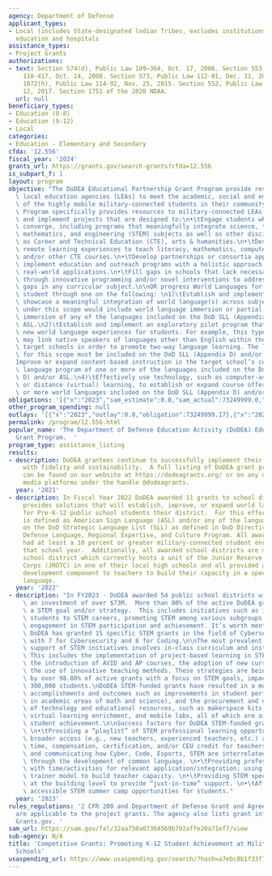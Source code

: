```yaml
---
agency: Department of Defense
applicant_types:
- Local (includes State-designated lndian Tribes, excludes institutions of higher
  education and hospitals
assistance_types:
- Project Grants
authorizations:
- text: Section 574(d), Public Law 109–364, Oct. 17, 2006. Section 553, Public Law
    110-417, Oct. 14, 2008. Section 573, Public Law 112-81, Dec. 31, 2011. Section
    1072(h), Public Law 114-92, Nov. 25, 2015. Section 552, Public Law 115-91, Dec.
    12, 2017. Section 1751 of the 2020 NDAA.
  url: null
beneficiary_types:
- Education (0-8)
- Education (9-12)
- Local
categories:
- Education - Elementary and Secondary
cfda: '12.556'
fiscal_year: '2024'
grants_url: https://grants.gov/search-grants?cfda=12.556
is_subpart_f: 1
layout: program
objective: "The DoDEA Educational Partnership Grant Program provide resources for\
  \ local education agencies [LEAs] to meet the academic, social and emotional needs\
  \ of the highly mobile military-connected students in their community. The Grant\
  \ Program specifically provides resources to military-connected LEAs to develop\
  \ and implement projects that are designed to:\n•\tEngage students where disciplines\
  \ converge, including programs that meaningfully integrate science, technology,\
  \ mathematics, and engineering (STEM) subjects as well as other disciplines such\
  \ as Career and Technical Education (CTE), arts & humanities.\n•\tDesigning innovative\
  \ remote learning experiences to teach literacy, mathematics, computer science,\
  \ and/or other CTE courses.\n•\tDevelop partnerships or consortia approaches to\
  \ implement education and outreach programs with a holistic approach to understanding\
  \ real-world applications.\n•\tFill gaps in schools that lack necessary infrastructure\
  \ through innovative programming and/or novel interventions to address student achievement\
  \ gaps in any curricular subject.\n\nOR progress World Languages for military-connected\
  \ student through one on the following: \n1)\tEstablish and implement programs that\
  \ showcase a meaningful integration of world language(s) across subject areas. Projects\
  \ under this scope would include world language immersion or partial world language\
  \ immersion of any of the languages included on the DoD SLL (Appendix D) and/or\
  \ ASL.\n2)\tEstablish and implement an exploratory pilot program that seeks to create\
  \ new world language experiences for students. For example, this type of project\
  \ may link native speakers of languages other than English within the LEA with the\
  \ target schools in order to promote two-way language learning. The language used\
  \ for this scope must be included on the DoD SLL (Appendix D) and/or ASL.\n3)\t\
  Improve or expand content-based instruction in the target school’s current world\
  \ language program of one or more of the languages included on the DoD SLL (Appendix\
  \ D) and/or ASL.\n4)\tEffectively use technology, such as computer-assisted instruction\
  \ or distance (virtual) learning, to establish or expand course offerings of one\
  \ or more world languages included on the DoD SLL (Appendix D) and/or ASL."
obligations: '[{"x":"2023","sam_estimate":0.0,"sam_actual":73249999.0,"usa_spending_actual":73179350.7},{"x":"2024","sam_estimate":0.0,"sam_actual":29999999.0,"usa_spending_actual":70907247.0},{"x":"2025","sam_estimate":0.0,"sam_actual":1999998.0,"usa_spending_actual":0.0}]'
other_program_spending: null
outlays: '[{"x":"2023","outlay":0.0,"obligation":73249999.17},{"x":"2024","outlay":0.0,"obligation":70907247.0},{"x":"2025","outlay":0.0,"obligation":0.0}]'
permalink: /program/12.556.html
popular_name: 'The Department of Defense Education Activity (DoDEA) Educational Partnership
  Grant Program.  '
program_type: assistance_listing
results:
- description: DoDEA grantees continue to successfully implement their grant projects
    with fidelity and sustainability.  A full listing of DoDEA grant program accomplishments
    can be found on our website at https://dodeagrants.org/ or on any of our social
    media platforms under the handle @dodeagrants.
  year: '2021'
- description: In Fiscal Year 2022 DoDEA awarded 11 grants to school districts that
    provides solutions that will establish, improve, or expand world language study
    for Pre-K-12 public school students their district.  For this effort, world language
    is defined as American Sign Language (ASL) and/or any of the languages included
    on the DoD Strategic Language List (SLL) as defined in DoD Directive 5160.41E,
    Defense Language, Regional Expertise, and Culture Program. All awarded schools
    had at least a 10 percent or greater military-connected student enrollment for
    that school year.  Additionally, all awarded school districts are members of a
    school district which currently hosts a unit of the Junior Reserve Officers’ Training
    Corps (JROTC) in one of their local high schools and all provided a professional
    development component to teachers to build their capacity in a specific world
    language.
  year: '2022'
- description: "In FY2023 - DoDEA awarded 54 public school districts with grants,\
    \ an investment of over $73M.  More than 80% of the active DoDEA grants, incorporate\
    \ a STEM goal and/or strategy.  This includes initiatives such as introducing\
    \ students to STEM careers, promoting STEM among various subgroups, and enhancing\
    \ engagement in STEM participation and achievement. It’s worth mentioning that\
    \ DoDEA has granted 15 specific STEM grants in the field of Cybersecurity/Coding,\
    \ with 7 for Cybersecurity and 8 for Coding.\n\nThe most prevalent academic strategies\
    \ support of STEM initiatives involves in-class curriculum and instructional support.\
    \ This includes the implementation of project-based learning in STEM classes,\
    \ the introduction of AVID and AP courses, the adoption of new curricula, and\
    \ the use of innovative teaching methods. These strategies are being employed\
    \ by over 98.80% of active grants with a focus on STEM goals, impacting more than\
    \ 300,000 students.\nDoDEA STEM-funded grants have resulted in a multitude of\
    \ accomplishments and outcomes such as improvements in student performance (primarily\
    \ in academic areas of math and science), and the procurement and development\
    \ of technology and educational resources, such as makerspace kits, STEM software,\
    \ virtual learning enrichment, and mobile labs, all of which are aimed at enhancing\
    \ student achievement.\n\nSuccess factors for DoDEA STEM-funded grants include:\
    \ \n•\tProviding a “playlist” of STEM professional learning opportunities for\
    \ broader access (e.g., new teachers, experienced teachers, etc.) and providing\
    \ time, compensation, certification, and/or CEU credit for teachers.\n•\tUnderstanding\
    \ and communicating how Cyber, Code, Esports, STEM are interrelated and impactful\
    \ through the development of common language. \n•\tProviding professional learning\
    \ with time/activities for relevant application/integration; using a train the\
    \ trainer model to build teacher capacity. \n•\tProviding STEM specialists/coaches\
    \ at the building level to provide “just-in-time” support. \n•\tAffordable and\
    \ accessible STEM summer camp opportunities for students."
  year: '2023'
rules_regulations: '2 CFR 200 and Department of Defense Grant and Agreement Regulations
  are applicable to the project grants. The agency also lists grant information on
  Grants.gov. '
sam_url: https://sam.gov/fal/32aa750a07364569b792affe20a71ef7/view
sub-agency: N/A
title: 'Competitive Grants: Promoting K-12 Student Achievement at Military-Connected
  Schools'
usaspending_url: https://www.usaspending.gov/search/?hash=a7ebc8b1f33f714d5861a157e2c9b567
---
```

